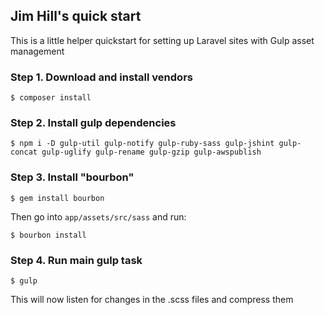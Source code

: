 ## Jim Hill's quick start

This is a little helper quickstart for setting up Laravel sites with Gulp asset management

### Step 1. Download and install vendors

`$ composer install`

### Step 2. Install gulp dependencies

`$ npm i -D gulp-util gulp-notify gulp-ruby-sass gulp-jshint gulp-concat gulp-uglify gulp-rename gulp-gzip gulp-awspublish`

### Step 3. Install "bourbon"

`$ gem install bourbon`

Then go into `app/assets/src/sass` and run:

`$ bourbon install`

### Step 4. Run main gulp task

`$ gulp`

This will now listen for changes in the .scss files and compress them